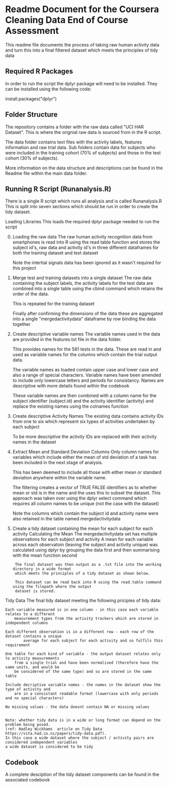 
# Readme Document for the Coursera Cleaning Data End of Course Assessment


This readme file documents the process of taking raw human activity 
data and turn this into a final filtered dataset which meets the principles
of tidy data

## Required R Packages
In order to run the script the dplyr package will need to
be installed. They can be installed using the following code:

install.packages("dplyr")


## Folder Structure
The repository contains a folder with the raw data called "UCI HAR Dataset".
This is where the orignial raw data is sourced from in the R script.

The data folder contains text files with the activity labels, features information and 
raw trial data. Sub folders contain data for subjects who were included in the training 
cohort (70% of subjects) and those in the test cohort (30% of subjects).

More information on the data structure and descriptions can be found in the Readme file within the 
main data folder.

## Running R Script (Runanalysis.R)
There is a single R script which runs all analysis and is called Runanalysis.R
This is split into seven sections which should be run in order to create the
tidy dataset.

Loading Libraries
	This loads the required dplyr package needed to run the script
	
0. Loading the raw data	
	The raw human activity recognition data from smartphones is read into R using the read table
	function and stores the subject id's, raw data and activity id's in three different dataframes
	for both the training dataset and test dataset
	
	Note the intertial signals data has been ignored as it wasn't required for this project
	
1. Merge test and training datasets into a single dataset
	The raw data containing the subject labels, the activity labels for the test data are
	combined into a single table using the cbind command which retains the order of the data.
	
	This is repeated for the training dataset
	
	Finally after confirming the dimensions of the data these are aggregated into a single
	"mergedactivitydata" dataframe by row binding the data together
	
2. Create descriptive variable names
	The variable names used in the data are provided in the features.txt file in the data folder.
	
	This provides names for the 561 tests in the data. These are read in and used as variable names
	for the columns which contain the trial output data.
	
	The variable names as loaded contain upper case and lower case and also a range of special characters.
	Variable names have been amended to include only lowercase letters and periods for consistancy. Names
	are descriptive with more details found within the codebook
	
	These variable names are then combined with a column name for the subject identifier (subject.id) and the activity
	identifier (activity) and replace the existing names using the colnames function
	
3. Create descriptive Activity Names
	The existing data contains activity IDs from one to six which represent six types of activities
	undertaken by each subject
	
	To be more descriptive the activity IDs are replaced with their activity names in the dataset

4. Extract Mean and Standard Deviation Columns
	Only column names for variables which include either the mean of std deviation of a task has
	been included in the next stage of analysis.
	
	This has been deemed to include all those with either mean or standard deviation anywhere within the 
	variable name.
	
	The filtering creates a vector of TRUE FALSE identifiers as to whether mean or std is in the name
	and the uses this to subset the dataset. This approach was taken over using the dplyr select
	command which requires all column names to be unique (not the case with the dataset)
	
	Note the columns which contain the subject id and activity name were also retained in the table
	named mergedactivitydata
	
5. Create a tidy dataset containing the mean for each subject for each activity
	Calculating the Mean
		The mergedactivitydata set has multiple observations for each subject and activity
		A mean for each variable across each observatoin (leaving the subject and activity unique)
		was calculated using dplyr by grouping the data first and then summarising with the mean function second
		
		The final dataset was then output as a .txt file into the working directory in a wide format
		which meets the principles of a tidy dataset as shown below.
		
		This dataset can be read back into R using the read.table command using the filepath where the output
		dataset is stored.
		
		
Tidy Data
	The final tidy dataset meeting the following priciples of tidy data:
		
	Each variable measured is in one column - in this case each variable relates to a different
		measurement types from the activity trackers which are stored in independent columns
				
	Each different observation is in a different row - each row of the dataset contains a unique 
			average for each subject for each activity and so fulfils this requirement
		
	One table for each kind of variable - the output dataset relates only to activity measurements
		from a single trial and have been normalised (therefore have the same units, and would be 
		be considered of the same type) and so are stored in the same table
		
	Include decriptive variable names - the names in the dataset show the type of activity and 
		are in a consistant readable format (lowercase with only periods and no special characters)
		
	No missing values - the data doesnt contain NA or missing values
		
		
	Note: whether tidy data is in a wide or long format can depend on the problem being posed. 
	(ref: Hadley Wickhams  article on Tidy Data https://vita.had.co.nz/papers/tidy-data.pdf). 
	In this case a wide dataset where the subject / activity pairs are considered independent variables
	a wide dataset is considered to be tidy
		
	
## Codebook
A complete desciption of the tidy dataset components can be found in the associated codebook	
		

	
	
	
	